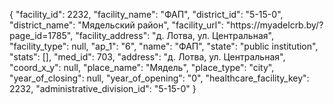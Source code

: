 {
    "facility_id": 2232,
    "facility_name": "ФАП",
    "district_id": "5-15-0",
    "district_name": "Мядельский район",
    "facility_url": "https:\/\/myadelcrb.by\/?page_id=1785",
    "facility_address": "д. Лотва, ул. Центральная",
    "facility_type": null,
    "ap_1": "6",
    "name": "ФАП",
    "state": "public institution",
    "stats": [],
    "med_id": 703,
    "address": "д. Лотва, ул. Центральная",
    "coord_x_y": null,
    "place_name": "Мядель",
    "place_type": "city",
    "year_of_closing": null,
    "year_of_opening": "0",
    "healthcare_facility_key": 2232,
    "administrative_division_id": "5-15-0"
}